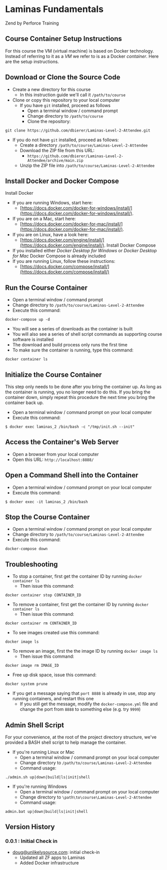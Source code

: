 # Laminas Fundamentals
Zend by Perforce Training

## Course Container Setup Instructions
For this course the VM (virtual machine) is based on Docker technology.
Instead of referring to it as a _VM_ we refer to is as a Docker _container_.
Here are the setup instructions.

## Download or Clone the Source Code
* Create a new directory for this course
  * In this instruction guide we'll call it `/path/to/course`
* Clone or copy this repository to your local computer
  * If you have `git` installed, proceed as follows
    * Open a terminal window / command prompt
    * Change directory to `/path/to/course`
    * Clone the repository:
```
git clone https://github.com/dbierer/Laminas-Level-2-Attendee.git
```
  * If you do not have `git` installed, proceed as follows:
    * Create a directory `/path/to/course/Laminas-Level-2-Attendee`
    * Download the ZIP file from this URL:
      * `https://github.com/dbierer/Laminas-Level-2-Attendee/archive/main.zip`
    * Unzip the ZIP file into `/path/to/course/Laminas-Level-2-Attendee`

## Install Docker and Docker Compose
Install Docker
* If you are running Windows, start here:
  * [https://docs.docker.com/docker-for-windows/install/](https://docs.docker.com/docker-for-windows/install/).
* If you are on a Mac, start here:
  * [https://docs.docker.com/docker-for-mac/install/](https://docs.docker.com/docker-for-mac/install/).
* If you are on Linux, have a look here:
  * [https://docs.docker.com/engine/install/](https://docs.docker.com/engine/install/).
Install Docker Compose
* If you installed either _Docker Desktop for Windows_ or _Docker Desktop for Mac_ Docker Compose is already included
* If you are running Linux, follow these instructions:
  * [https://docs.docker.com/compose/install/](https://docs.docker.com/compose/install/)

## Run the Course Container
* Open a terminal window / command prompt
* Change directory to `/path/to/course/Laminas-Level-2-Attendee`
* Execute this command:
```
docker-compose up -d
```
* You will see a series of downloads as the container is built
* You will also see a series of shell script commands as supporting course software is installed
* The download and build process only runs the first time
* To make sure the container is running, type this command:
```
docker container ls
```

## Initialize the Course Container
This step only needs to be done after you bring the container up.
As long as the container is running, you no longer need to do this.
If you bring the container down, simply repeat this procedure the next time you bring the container back up.
* Open a terminal window / command prompt on your local computer
* Execute this command:
```
$ docker exec laminas_2 /bin/bash -c "/tmp/init.sh --init"
```

## Access the Container's Web Server
* Open a browser from your local computer
* Open this URL: `http://localhost:8888/`

## Open a Command Shell into the Container
* Open a terminal window / command prompt on your local computer
* Execute this command:
```
$ docker exec -it laminas_2 /bin/bash
```

## Stop the Course Container
* Open a terminal window / command prompt on your local computer
* Change directory to `/path/to/course/Laminas-Level-2-Attendee`
* Execute this command:
```
docker-compose down
```

## Troubleshooting
* To stop a container, first get the container ID by running `docker container ls`
  * Then issue this command:
```
docker container stop CONTAINER_ID
```
* To remove a container, first get the container ID by running `docker container ls`
  * Then issue this command:
```
docker container rm CONTAINER_ID
```
* To see images created use this command:
```
docker image ls
```
* To remove an image, first the the image ID by running `docker image ls`
  * Then issue this command:
```
docker image rm IMAGE_ID
```
* Free up disk space, issue this command:
```
docker system prune
```
* If you get a message saying that `port 8888` is already in use, stop any running containers, and restart this one
  * If you still get the message, modify the `docker-compose.yml` file and change the port from `8888` to something else (e.g. try `9999`)

## Admin Shell Script
For your convenience, at the root of the project directory structure, we've provided a BASH shell script to help manage the container.
* If you're running Linux or Mac
  * Open a terminal window / command prompt on your local computer
  * Change directory to `/path/to/course/Laminas-Level-2-Attendee`
  * Command usage:
```
./admin.sh up|down|build|ls|init|shell
```
* If you're running Windows
  * Open a terminal window / command prompt on your local computer
  * Change directory to `\path\to\course\Laminas-Level-2-Attendee`
  * Command usage:
```
admin.bat up|down|build|ls|init|shell
```


## Version History

### 0.0.1 : Initial Check in
* doug@unlikelysource.com: initial check-in
  * Updated all ZF apps to Laminas
  * Added Docker infrastructure
